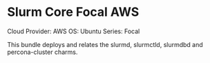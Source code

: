 # Slurm Core Focal AWS

Cloud Provider: AWS
OS: Ubuntu
Series: Focal

This bundle deploys and relates the slurmd, slurmctld, slurmdbd and percona-cluster charms.
